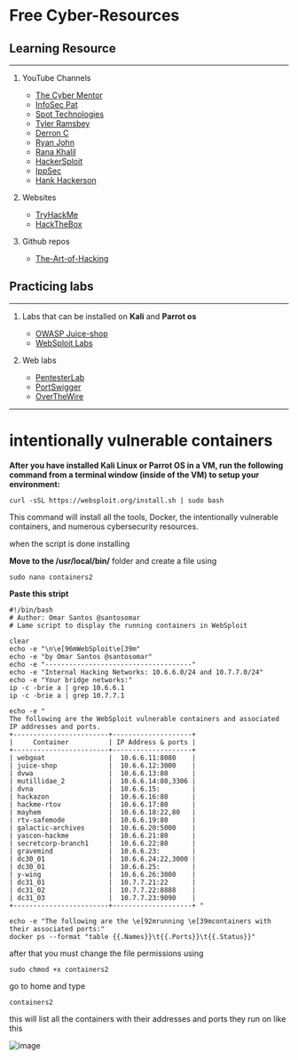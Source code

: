# Free Cyber-Resources

## Learning Resource
---
1. YouTube Channels
	- [The Cyber Mentor](https://www.youtube.com/@TCMSecurityAcademy)
	- [InfoSec Pat](https://www.youtube.com/@InfoSecPat)
	- [Spot Technologies](https://www.youtube.com/@spottechnologies)
	- [Tyler Ramsbey](https://www.youtube.com/@TylerRamsbey)
	- [Derron C](https://www.youtube.com/@derronc)
	- [Ryan John](https://www.youtube.com/@ryan_phdsec)
	- [Rana Khalil](https://www.youtube.com/@RanaKhalil101)
	- [HackerSploit](https://www.youtube.com/@HackerSploit)
	- [IppSec](https://www.youtube.com/@ippsec)
	- [Hank Hackerson](https://www.youtube.com/@HankHacksHackers)
	
2. Websites
	* [TryHackMe](https://tryhackme.com/)
	* [HackTheBox](https://hackthebox.com/)

3. Github repos
   	* [The-Art-of-Hacking](https://github.com/The-Art-of-Hacking/h4cker)
   	  

## Practicing labs
---
1. Labs that can be installed on **Kali** and **Parrot os**
	- [OWASP Juice-shop](https://github.com/juice-shop/juice-shop)
	- [WebSploit Labs](https://websploit.org/)

2. Web labs
	- [PentesterLab](https://pentesterlab.com/)
	- [PortSwigger](https://portswigger.net/web-security)
	- [OverTheWire](https://overthewire.org/wargames/)

---

# intentionally vulnerable containers

**After you have installed Kali Linux or Parrot OS in a VM, run the following command from a
terminal window (inside of the VM) to setup your environment:**
```
curl -sSL https://websploit.org/install.sh | sudo bash
```
This command will install all the tools, Docker, the intentionally vulnerable containers, and
numerous cybersecurity resources.

when the script is done installing

**Move to the /usr/local/bin/** folder and create a file using
```
sudo nano containers2
``` 

**Paste this stript**

```
#!/bin/bash
# Author: Omar Santos @santosomar
# Lame script to display the running containers in WebSploit

clear
echo -e "\n\e[96mWebSploit\e[39m"
echo -e "by Omar Santos @santosomar"
echo -e "-------------------------------------"
echo -e "Internal Hacking Networks: 10.6.6.0/24 and 10.7.7.0/24"
echo -e "Your bridge networks:"
ip -c -brie a | grep 10.6.6.1
ip -c -brie a | grep 10.7.7.1

echo -e "
The following are the WebSploit vulnerable containers and associated IP addresses and ports.
+------------------------+--------------------+
|     Container          | IP Address & ports |
+------------------------+--------------------+
| webgoat                |  10.6.6.11:8080    |
| juice-shop             |  10.6.6.12:3000    |
| dvwa                   |  10.6.6.13:80      |
| mutillidae_2           |  10.6.6.14:80,3306 |
| dvna                   |  10.6.6.15:        |
| hackazon               |  10.6.6.16:80      |
| hackme-rtov            |  10.6.6.17:80      |
| mayhem                 |  10.6.6.18:22,80   |
| rtv-safemode           |  10.6.6.19:80      |
| galactic-archives      |  10.6.6.20:5000    |
| yascon-hackme          |  10.6.6.21:80      |
| secretcorp-branch1     |  10.6.6.22:80      |
| gravemind              |  10.6.6.23:        |
| dc30_01                |  10.6.6.24:22,3000 |
| dc30_01                |  10.6.6.25:        |
| y-wing                 |  10.6.6.26:3000    |
| dc31_01                |  10.7.7.21:22      |
| dc31_02                |  10.7.7.22:8888    |
| dc31_03                |  10.7.7.23:9090    |
+------------------------+--------------------+ "

echo -e "The following are the \e[92mrunning \e[39mcontainers with their associated ports:"
docker ps --format "table {{.Names}}\t{{.Ports}}\t{{.Status}}"

```

after that you must change the file permissions using
```
sudo chmod +x containers2
```
go to home and type
```
containers2
```
this will list all the containers with their addresses and ports they run on
like this

![image](https://github.com/AmweCodex/Cyber-Resources/assets/134791541/a3daf5d1-8ccd-41a2-ad46-27258f13d8f5)

